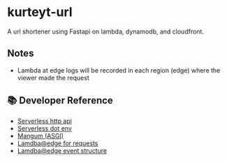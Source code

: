# kurteyt-url

A url shortener using Fastapi on lambda, dynamodb, and cloudfront.

## Notes

- Lambda at edge logs will be recorded in each region (edge) where the viewer made the request

## &#x1F4DA; Developer Reference

- [Serverless http api](https://www.serverless.com/framework/docs/providers/aws/events/http-api/)
- [Serverless dot env](https://github.com/neverendingqs/serverless-dotenv-plugin)
- [Mangum (ASGI)](https://mangum.io/)
- [Lamdba@edge for requests](https://docs.aws.amazon.com/AmazonCloudFront/latest/DeveloperGuide/lambda-generating-http-responses-in-requests.html)
- [Lamdba@edge event structure](https://docs.aws.amazon.com/AmazonCloudFront/latest/DeveloperGuide/lambda-event-structure.html#example-viewer-request)
